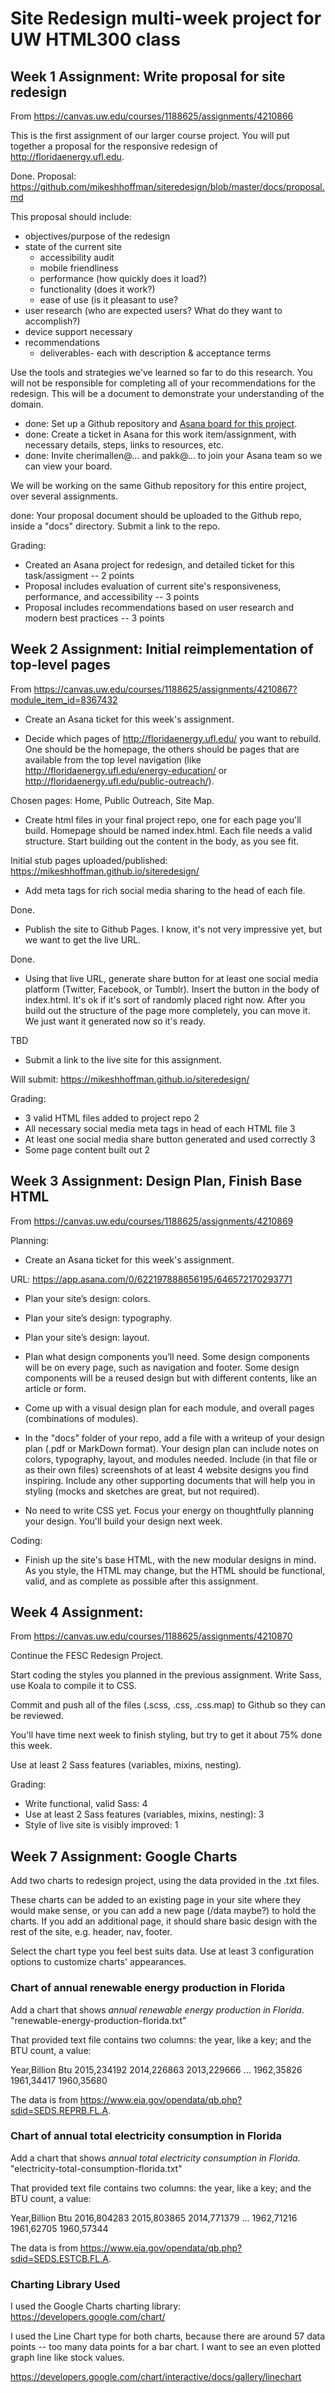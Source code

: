 # Site Redesign multi-week project for UW HTML300 class

## Week 1 Assignment: Write proposal for site redesign

From <https://canvas.uw.edu/courses/1188625/assignments/4210866>

This is the first assignment of our larger course project. 
You will put together a proposal for the responsive redesign of <http://floridaenergy.ufl.edu>.

Done.  Proposal: <https://github.com/mikeshhoffman/siteredesign/blob/master/docs/proposal.md>

This proposal should include: 

*   objectives/purpose of the redesign
*   state of the current site
    *   accessibility audit
    *   mobile friendliness
    *   performance (how quickly does it load?)
    *   functionality (does it work?)
    *   ease of use (is it pleasant to use?
*   user research (who are expected users? What do they want to accomplish?)
*   device support necessary
*   recommendations
    *   deliverables- each with description & acceptance terms

Use the tools and strategies we've learned so far to do this research. 
You will not be responsible for completing all of your recommendations for the redesign.
This will be a document to demonstrate your understanding of the domain.

*   done: Set up a Github repository and [Asana board for this project](https://app.asana.com/0/622197888656195/622197888656197). 
*   done: Create a ticket in Asana for this work item/assignment, with necessary details, steps, links to resources, etc. 
*   done: Invite cherimallen@... and pakk@... to join your Asana team so we can view your board. 

We will be working on the same Github repository for this entire project, over several assignments.

done: Your proposal document should be uploaded to the Github repo, inside a "docs" directory. 
Submit a link to the repo.
 
Grading: 
*   Created an Asana project for redesign, and detailed ticket for this task/assigment -- 2 points
*   Proposal includes evaluation of current site's responsiveness, performance, and accessibility -- 3 points
*   Proposal includes recommendations based on user research and modern best practices -- 3 points


## Week 2 Assignment: Initial reimplementation of top-level pages

From <https://canvas.uw.edu/courses/1188625/assignments/4210867?module_item_id=8367432>

*   Create an Asana ticket for this week's assignment.

*   Decide which pages of http://floridaenergy.ufl.edu/ you want to rebuild. One should be the homepage, the others should be pages that are available from the top level navigation (like http://floridaenergy.ufl.edu/energy-education/ or http://floridaenergy.ufl.edu/public-outreach/). 

Chosen pages: Home, Public Outreach, Site Map.

*   Create html files in your final project repo, one for each page you'll build. Homepage should be named index.html. Each file needs a valid structure. Start building out the content in the body, as you see fit.

Initial stub pages uploaded/published: <https://mikeshhoffman.github.io/siteredesign/>

*   Add meta tags for rich social media sharing to the head of each file.

Done.

*   Publish the site to Github Pages. I know, it's not very impressive yet, but we want to get the live URL.

Done.

*   Using that live URL, generate share button for at least one social media platform (Twitter, Facebook, or Tumblr). Insert the button in the body of index.html. It's ok if it's sort of randomly placed right now. After you build out the structure of the page more completely, you can move it. We just want it generated now so it's ready.

TBD

*   Submit a link to the live site for this assignment.

Will submit: <https://mikeshhoffman.github.io/siteredesign/>

Grading:
*   3 valid HTML files added to project repo     	 2
*   All necessary social media meta tags in head of each HTML file  	 3
*   At least one social media share button generated and used correctly  	 3
*   Some page content built out	 2


## Week 3 Assignment: Design Plan, Finish Base HTML

From <https://canvas.uw.edu/courses/1188625/assignments/4210869>

Planning: 

*   Create an Asana ticket for this week's assignment.

URL: https://app.asana.com/0/622197888656195/646572170293771

*   Plan your site’s design: colors.

*   Plan your site’s design: typography.

*   Plan your site’s design: layout.

*   Plan what design components you’ll need.
    Some design components will be on every page, such as navigation and footer.
    Some design components will be a reused design but with different contents, like an article or form.

*   Come up with a visual design plan for each module, and overall pages (combinations of modules). 

*   In the "docs" folder of your repo, add a file with a writeup of your design plan (.pdf or MarkDown format).
    Your design plan can include notes on colors, typography, layout, and modules needed. 
    Include (in that file or as their own files) screenshots of at least 4 website designs you find inspiring.
    Include any other supporting documents that will help you in styling (mocks and sketches are great, but not required).

*   No need to write CSS yet.
    Focus your energy on thoughtfully planning your design.
    You'll build your design next week.
    
    
Coding:

*   Finish up the site's base HTML, with the new modular designs in mind.
    As you style, the HTML may change, but the HTML should be functional, valid, and as complete as possible after this assignment.
    
    
## Week 4 Assignment: 

From <https://canvas.uw.edu/courses/1188625/assignments/4210870>
    
Continue the FESC Redesign Project.

Start coding the styles you planned in the previous assignment.
Write Sass, use Koala to compile it to CSS.

Commit and push all of the files (.scss, .css, .css.map) to Github so they can be reviewed.

You'll have time next week to finish styling, but try to get it about 75% done this week.

Use at least 2 Sass features (variables, mixins, nesting).

Grading:
*   Write functional, valid Sass: 4
*   Use at least 2 Sass features (variables, mixins, nesting): 3
*   Style of live site is visibly improved: 1


## Week 7 Assignment: Google Charts

Add two charts to redesign project, using the data provided in the .txt files.

These charts can be added to an existing page in your site where they would make sense, or you can add a new page (/data maybe?) to hold the charts.
If you add an additional page, it should share basic design with the rest of the site, e.g. header, nav, footer.
  
Select the chart type you feel best suits data. Use at least 3 configuration options to customize charts' appearances.


### Chart of annual renewable energy production in Florida

Add a chart that shows *annual renewable energy production in Florida*.
"renewable-energy-production-florida.txt"

That provided text file contains two columns: the year, like a key; and the BTU count, a value:

Year,Billion Btu
2015,234192
2014,226863
2013,229666
...
1962,35826
1961,34417
1960,35680

The data is from <https://www.eia.gov/opendata/qb.php?sdid=SEDS.REPRB.FL.A>.


### Chart of annual total electricity consumption in Florida

Add a chart that shows *annual total electricity consumption in Florida*.
"electricity-total-consumption-florida.txt"

That provided text file contains two columns: the year, like a key; and the BTU count, a value:

Year,Billion Btu
2016,804283
2015,803865
2014,771379
...
1962,71216
1961,62705
1960,57344

The data is from <https://www.eia.gov/opendata/qb.php?sdid=SEDS.ESTCB.FL.A>.


### Charting Library Used

I used the Google Charts charting library: https://developers.google.com/chart/


I used the Line Chart type for both charts, because there are around 57 data points -- too many data points for a bar chart.
I want to see an even plotted graph line like stock values.

<https://developers.google.com/chart/interactive/docs/gallery/linechart>






